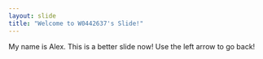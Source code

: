 ```yaml
---
layout: slide
title: "Welcome to W0442637's Slide!"
---
```

My name is Alex. This is a better slide now!
Use the left arrow to go back!
